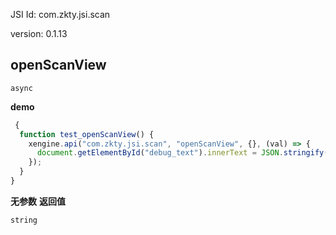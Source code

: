 

JSI Id: com.zkty.jsi.scan

version: 0.1.13



## openScanView
`async`

**demo**
``` js
 {
  function test_openScanView() {
    xengine.api("com.zkty.jsi.scan", "openScanView", {}, (val) => {
      document.getElementById("debug_text").innerText = JSON.stringify(val);
    });
  }
}
``` 

**无参数**
**返回值**
``` js
string
``` 


    
